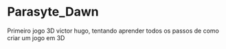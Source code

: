 # Parasyte_Dawn
Primeiro jogo 3D victor hugo, tentando aprender todos os passos de como criar um jogo em 3D
